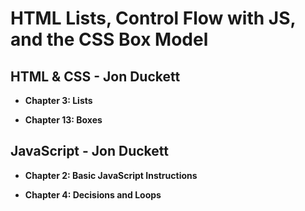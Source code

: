 # HTML Lists, Control Flow with JS, and the CSS Box Model

## HTML & CSS - Jon Duckett

- **Chapter 3: Lists**

- **Chapter 13: Boxes**

## JavaScript - Jon Duckett

- **Chapter 2: Basic JavaScript Instructions**

- **Chapter 4: Decisions and Loops**
